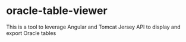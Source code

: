 # oracle-table-viewer
This is a tool to leverage Angular and Tomcat Jersey API to display and export Oracle tables
